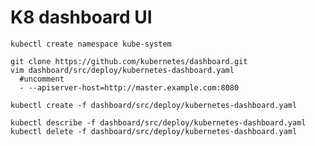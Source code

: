 K8 dashboard UI
===============

    kubectl create namespace kube-system

    git clone https://github.com/kubernetes/dashboard.git
    vim dashboard/src/deploy/kubernetes-dashboard.yaml
      #uncomment
      - --apiserver-host=http://master.example.com:8080

    kubectl create -f dashboard/src/deploy/kubernetes-dashboard.yaml

    kubectl describe -f dashboard/src/deploy/kubernetes-dashboard.yaml
    kubectl delete -f dashboard/src/deploy/kubernetes-dashboard.yaml
